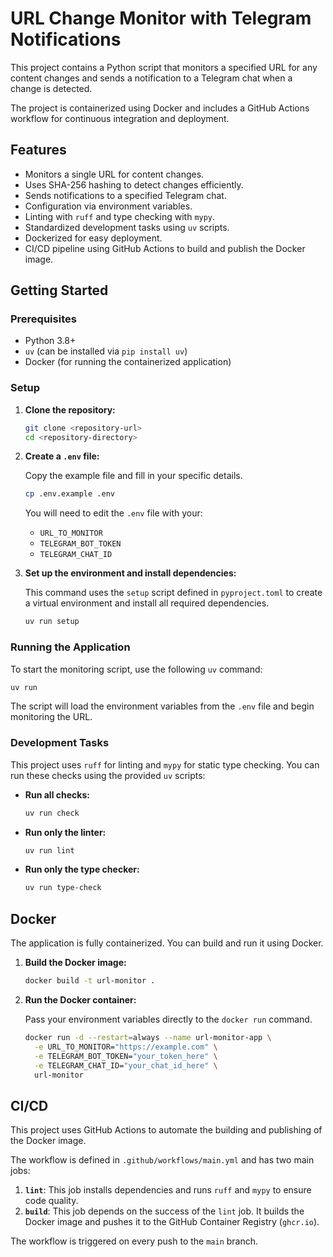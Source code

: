 # URL Change Monitor with Telegram Notifications

This project contains a Python script that monitors a specified URL for any content changes and sends a notification to a Telegram chat when a change is detected.

The project is containerized using Docker and includes a GitHub Actions workflow for continuous integration and deployment.

## Features

- Monitors a single URL for content changes.
- Uses SHA-256 hashing to detect changes efficiently.
- Sends notifications to a specified Telegram chat.
- Configuration via environment variables.
- Linting with `ruff` and type checking with `mypy`.
- Standardized development tasks using `uv` scripts.
- Dockerized for easy deployment.
- CI/CD pipeline using GitHub Actions to build and publish the Docker image.

## Getting Started

### Prerequisites

- Python 3.8+
- `uv` (can be installed via `pip install uv`)
- Docker (for running the containerized application)

### Setup

1.  **Clone the repository:**

    ```bash
    git clone <repository-url>
    cd <repository-directory>
    ```

2.  **Create a `.env` file:**

    Copy the example file and fill in your specific details.

    ```bash
    cp .env.example .env
    ```

    You will need to edit the `.env` file with your:
    - `URL_TO_MONITOR`
    - `TELEGRAM_BOT_TOKEN`
    - `TELEGRAM_CHAT_ID`

3.  **Set up the environment and install dependencies:**

    This command uses the `setup` script defined in `pyproject.toml` to create a virtual environment and install all required dependencies.

    ```bash
    uv run setup
    ```

### Running the Application

To start the monitoring script, use the following `uv` command:

```bash
uv run
```

The script will load the environment variables from the `.env` file and begin monitoring the URL.

### Development Tasks

This project uses `ruff` for linting and `mypy` for static type checking. You can run these checks using the provided `uv` scripts:

- **Run all checks:**
  ```bash
  uv run check
  ```

- **Run only the linter:**
  ```bash
  uv run lint
  ```

- **Run only the type checker:**
  ```bash
  uv run type-check
  ```

## Docker

The application is fully containerized. You can build and run it using Docker.

1.  **Build the Docker image:**

    ```bash
    docker build -t url-monitor .
    ```

2.  **Run the Docker container:**

    Pass your environment variables directly to the `docker run` command.

    ```bash
    docker run -d --restart=always --name url-monitor-app \
      -e URL_TO_MONITOR="https://example.com" \
      -e TELEGRAM_BOT_TOKEN="your_token_here" \
      -e TELEGRAM_CHAT_ID="your_chat_id_here" \
      url-monitor
    ```

## CI/CD

This project uses GitHub Actions to automate the building and publishing of the Docker image.

The workflow is defined in `.github/workflows/main.yml` and has two main jobs:

1.  **`lint`**: This job installs dependencies and runs `ruff` and `mypy` to ensure code quality.
2.  **`build`**: This job depends on the success of the `lint` job. It builds the Docker image and pushes it to the GitHub Container Registry (`ghcr.io`).

The workflow is triggered on every push to the `main` branch.

